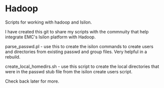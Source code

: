 # Hadoop
Scripts for working with hadoop and Isilon.

I have created this git to share my scripts with the commnuity that help integrate EMC's Isilon platform with Hadoop.

parse_passwd.pl - use this to create the isilon commands to create users and directories from existing passwd and group files.  Very helpful in a rebuild.

create_local_homedirs.sh - use this script to create the local directories that were in the passwd stub file from the isilon create users script.

Check back later for more.
